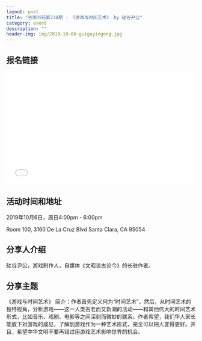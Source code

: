 ```yaml
---
layout: post
title: "谷雨书苑第238期 - 《游戏与时间艺术》 by 硅谷尹公"
category: event
description: ""
header-img: img/2019-10-06-guiguyingong.jpg
---
```


## 报名链接
<div style="width:100%; text-align:left;" ><iframe src="//eventbrite.com/tickets-external?eid=74801985753&ref=etckt" frameborder="0" height="300" width="100%" vspace="0" hspace="0" marginheight="5" marginwidth="5" scrolling="auto" allowtransparency="true"></iframe></div>

## 活动时间和地址
2019年10月6日，周日4:00pm - 6:00pm

Room 100, 3160 De La Cruz Blvd Santa Clara, CA 95054


## 分享人介绍
硅谷尹公，游戏制作人，自媒体《文昭谈古论今》的长驻作者。

## 分享主题
《游戏与时间艺术》 简介：作者首先定义何为“时间艺术”，然后，从时间艺术的独特视角，分析游戏——这一人类古老而又新潮的活动——和其他伟大的时间艺术形式，比如音乐、戏剧、电影等之间深刻而微妙的联系。作者希望，我们华人家长能放下对游戏的成见，了解到游戏作为一种艺术形式，完全可以把人变得更好。并且，希望中华文明不要再错过用游戏艺术影响世界的机会。
